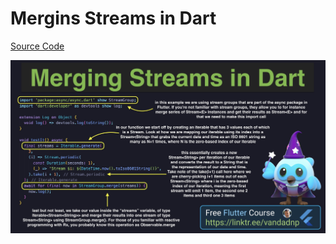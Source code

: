 # Mergins Streams in Dart

[Source Code](../source/merging-streams-in-dart.dart)

![](../images/merging-streams-in-dart.jpg)
